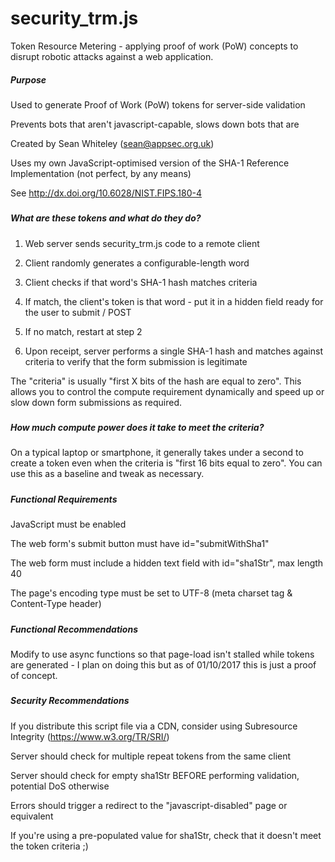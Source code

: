 # security_trm.js
Token Resource Metering - applying proof of work (PoW) concepts to disrupt robotic attacks against a web application.

##### Purpose #####
Used to generate Proof of Work (PoW) tokens for server-side validation

Prevents bots that aren't javascript-capable, slows down bots that are

Created by Sean Whiteley (sean@appsec.org.uk)

Uses my own JavaScript-optimised version of the SHA-1 Reference Implementation (not perfect, by any means)

See http://dx.doi.org/10.6028/NIST.FIPS.180-4
#####


##### What are these tokens and what do they do? #####
1. Web server sends security_trm.js code to a remote client

2. Client randomly generates a configurable-length word

3. Client checks if that word's SHA-1 hash matches criteria

4. If match, the client's token is that word - put it in a hidden field ready for the user to submit / POST

5. If no match, restart at step 2

6. Upon receipt, server performs a single SHA-1 hash and matches against criteria to verify that the form submission is legitimate

The "criteria" is usually "first X bits of the hash are equal to zero". This allows you to control the compute requirement dynamically and speed up or slow down form submissions as required.
#####


##### How much compute power does it take to meet the criteria? #####
On a typical laptop or smartphone, it generally takes under a second to create a token even when the criteria is "first 16 bits equal to zero". You can use this as a baseline and tweak as necessary.
#####


##### Functional Requirements #####
JavaScript must be enabled

The web form's submit button must have id="submitWithSha1"

The web form must include a hidden text field with id="sha1Str", max length 40

The page's encoding type must be set to UTF-8 (meta charset tag & Content-Type header)
#####


##### Functional Recommendations #####
Modify to use async functions so that page-load isn't stalled while tokens are generated - I plan on doing this but as of 01/10/2017 this is just a proof of concept.
#####


##### Security Recommendations #####
If you distribute this script file via a CDN, consider using Subresource Integrity (https://www.w3.org/TR/SRI/)

Server should check for multiple repeat tokens from the same client

Server should check for empty sha1Str BEFORE performing validation, potential DoS otherwise

Errors should trigger a redirect to the "javascript-disabled" page or equivalent

If you're using a pre-populated value for sha1Str, check that it doesn't meet the token criteria ;)
#####
